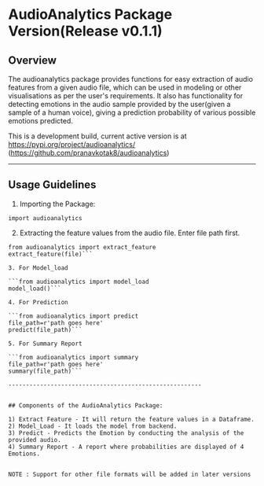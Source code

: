 # AudioAnalytics Package Version(Release v0.1.1)

## Overview

The audioanalytics package provides functions for easy extraction of audio features from a given audio file, which can be used in modeling or other visualisations as per the user's requirements. It also has functionality for detecting emotions in the audio sample provided by the user(given a sample of a human voice), giving a prediction probability of various possible emotions predicted.


This is a development build, current active version is at https://pypi.org/project/audioanalytics/ (https://github.com/pranavkotak8/audioanalytics)

-----------------------------------------------

## Usage Guidelines

1. Importing the Package:

```import audioanalytics```

2. Extracting the feature values from the audio file.
Enter file path first.


```file=r'path goes here'
from audioanalytics import extract_feature  
extract_feature(file)```

3. For Model_load

```from audioanalytics import model_load  
model_load()```

4. For Prediction

```from audioanalytics import predict  
file_path=r'path goes here'
predict(file_path)```

5. For Summary Report

```from audioanalytics import summary  
file_path=r'path goes here'  
summary(file_path)```

-------------------------------------------------------


## Components of the AudioAnalytics Package:

1) Extract Feature - It will return the feature values in a Dataframe.
2) Model_Load - It loads the model from backend.
3) Predict - Predicts the Emotion by conducting the analysis of the provided audio.
4) Summary Report - A report where probabilities are displayed of 4 Emotions.


NOTE : Support for other file formats will be added in later versions

